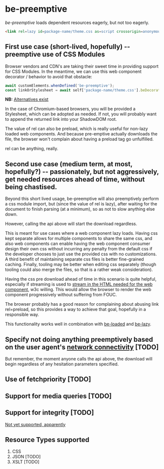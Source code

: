 # be-preemptive

*be-preemptive* loads dependent resources eagerly, but not too eagerly.

```html
<link rel=lazy id=package-name/theme.css as=script crossorigin=anonymous integrity=... fetchpriority=low be-preemptive=css href=https://some-cdn.com/package-name@1.2.3>
```

## First use case (short-lived, hopefully) -- preemptive use of CSS Modules

Browser vendors and CDN's are taking their sweet time in providing support for CSS Modules.  In the meantime, we can use this web component decorator / behavior to avoid that obstacle:


```JavaScript
await customElements.whenDefined('be-preemptive');
const linkOrStylesheet = await self['package-name/theme.css'].beDecorated.preemptive.linkOrStylesheetPromise();
```

**NB:**  [Alternatives exist](https://github.com/guybedford/es-module-shims)

In the case of Chromium-based browsers, you will be provided a Stylesheet, which can be adopted as needed.  If not, you will probably want to append the returned link into your ShadowDOM root.

The value of rel can also be preload, which is really useful for non-lazy loaded web components.  And because pre-emptive actually downloads the file, the browser won't complain about having a preload tag go unfulfilled.

rel can be anything, really.

## Second use case (medium term, at most, hopefully?) -- passionately, but not aggressively, get needed resources ahead of time, without being chastised.

Beyond this short lived usage, be-preemptive will also preemptively perform a css module import, but (since the value of rel is lazy), after waiting for the document to finish parsing (at a minimum), so as not to slow anything else down.  

However, calling the api above will start the download regardless.

This is meant for use cases where a web component lazy loads.  Having css kept separate allows for multiple components to share the same css, and also web components can enable having the web component consumer design their own css without incurring any penalty from the default css if the developer chooses to just use the provided css with no customizations.  A third benefit of maintaining separate css files is better fine-grained caching. Finally, tooling may be better when editing css separately (though tooling could also merge the files, so that is a rather weak consideration).

Having the css pre download ahead of time in this scenario is quite helpful, especially if streaming is used to [stream in the HTML needed for the web component](https://www.youtube.com/watch?v=3sMflOp5kiQ), w3c willing.  This would allow the browser to render the web component progressively without suffering from FOUC.

The browser probably has a good reason for complaining about abusing link rel=preload, so this provides a way to achieve that goal, hopefully in a responsible way.

This functionality works well in combination with [be-loaded](https://github.com/bahrus/be-loaded) and [be-lazy](https://github.com/bahrus/be-lazy).

## Specify not doing anything preemptively based on the user agent's [network connectivity](https://wicg.github.io/netinfo/#connection-attribute) [TODO]

But remember, the moment anyone calls the api above, the download will begin regardless of any hesitation parameters specified.

## Use of fetchpriority [TODO]

## Support for media queries [TODO]

## Support for integrity [TODO]

[Not yet supported, apparently](https://github.com/tc39/proposal-import-assertions/issues/113)

## Resource Types supported

1.  CSS
2.  JSON [TODO]
3.  XSLT [TODO]

